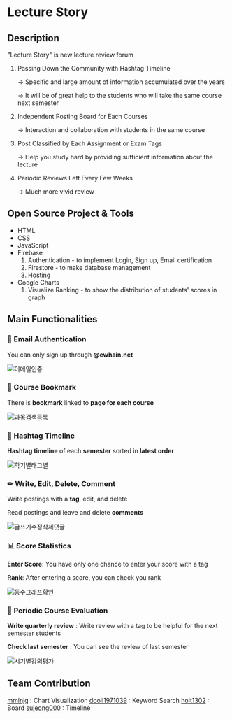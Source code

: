# Lecture Story

## Description

"Lecture Story" is new lecture review forum

1. Passing Down the Community with Hashtag Timeline

    → Specific and large amount of information accumulated over the years

    → It will be of great help to the students who will take the same course next semester

2. Independent Posting Board for Each Courses

    → Interaction and collaboration with students in the same course

3. Post Classified by Each Assignment or Exam Tags

    → Help you study hard by providing sufficient information about the lecture

4. Periodic Reviews Left Every Few Weeks

    → Much more vivid review

## Open Source Project & Tools

- HTML
- CSS
- JavaScript
- Firebase
    1. Authentication - to implement Login, Sign up, Email certification
    2. Firestore - to make database management
    3. Hosting
- Google Charts
    1. Visualize Ranking - to show the distribution of students' scores in graph

## Main Functionalities

### 📧 Email Authentication

You can only sign up through **@ewhain.net**

![이메일인증](https://user-images.githubusercontent.com/70833900/125324393-d55ba380-e37a-11eb-8bbb-9e207b455679.gif)


### 📌 Course Bookmark

There is **bookmark** linked to **page for each course**

![과목검색등록](https://user-images.githubusercontent.com/70833900/125324447-e3a9bf80-e37a-11eb-98d3-e1c8ca431b92.gif)


### 🧾 Hashtag Timeline

**Hashtag timeline** of each **semester** sorted in **latest order**

![학기별태그별](https://user-images.githubusercontent.com/70833900/125324614-0b008c80-e37b-11eb-8974-738f24f74ce3.gif)


### ✏ Write, Edit, Delete, Comment

Write postings with a **tag**, edit, and delete

Read postings and leave and delete **comments**

![글쓰기수정삭제댓글](https://user-images.githubusercontent.com/70833900/125324672-15228b00-e37b-11eb-9ba4-fbd7ddfbdb43.gif)


### 📊 Score Statistics

**Enter Score**: You have only one chance to enter your score with a tag

**Rank**: After entering a score, you can check you rank

![등수그래프확인](https://user-images.githubusercontent.com/70833900/125324731-210e4d00-e37b-11eb-8ab1-92394613edbb.gif)


### 📅 Periodic Course Evaluation

**Write quarterly review** : Write review with a tag to be helpful for the next semester students

**Check last semester** : You can see the review of last semester

![시기별강의평가](https://user-images.githubusercontent.com/70833900/125324769-2cfa0f00-e37b-11eb-8fbf-55f4419f9d60.gif)


## Team Contribution

[mminjg](http://github.com/mminjg) : Chart Visualization
[dooli1971039](http://github.com/dooli1971039) : Keyword Search
[hoit1302](http://github.com/hoit1302) : Board
[sujeong000](http://github.com/sujeong000) : Timeline

